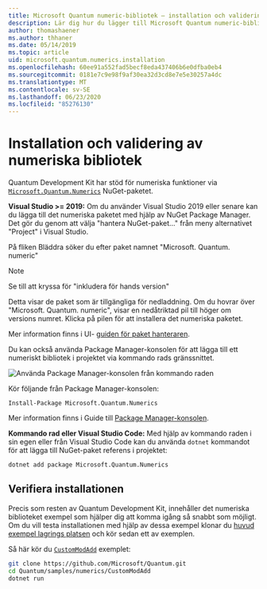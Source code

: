 ```yaml
---
title: Microsoft Quantum numeric-bibliotek – installation och validering
description: Lär dig hur du lägger till Microsoft Quantum numeric-biblioteket i Visual Studio 2019 eller senare installation.
author: thomashaener
ms.author: thhaner
ms.date: 05/14/2019
ms.topic: article
uid: microsoft.quantum.numerics.installation
ms.openlocfilehash: 60ee91a552fad5becf8eda437406b6e0dfba0eb4
ms.sourcegitcommit: 0181e7c9e98f9af30ea32d3cd8e7e5e30257a4dc
ms.translationtype: MT
ms.contentlocale: sv-SE
ms.lasthandoff: 06/23/2020
ms.locfileid: "85276130"
---
```

# <a name="numerics-library-installation-and-validation"></a>Installation och validering av numeriska bibliotek

Quantum Development Kit har stöd för numeriska funktioner via [`Microsoft.Quantum.Numerics`](https://www.nuget.org/packages/Microsoft.Quantum.Numerics) NuGet-paketet.

**Visual Studio >= 2019:** Om du använder Visual Studio 2019 eller senare kan du lägga till det numeriska paketet med hjälp av NuGet Package Manager.
Det gör du genom att välja "hantera NuGet-paket..." från meny alternativet "Project" i Visual Studio.

På fliken Bläddra söker du efter paket namnet "Microsoft. Quantum. numeric"

> [!NOTE]
> Se till att kryssa för "inkludera för hands version"

Detta visar de paket som är tillgängliga för nedladdning.
Om du hovrar över "Microsoft. Quantum. numeric", visar en nedåtriktad pil till höger om versions numret.
Klicka på pilen för att installera det numeriska paketet.

Mer information finns i UI- [guiden för paket hanteraren](https://docs.microsoft.com/nuget/tools/package-manager-ui).

Du kan också använda Package Manager-konsolen för att lägga till ett numeriskt bibliotek i projektet via kommando rads gränssnittet.

![Använda Package Manager-konsolen från kommando raden](~/media/vs2017-nuget-console-menu.png)

Kör följande från Package Manager-konsolen:

```
Install-Package Microsoft.Quantum.Numerics
```

Mer information finns i Guide till [Package Manager-konsolen](https://docs.microsoft.com/nuget/tools/package-manager-console).

**Kommando rad eller Visual Studio Code:** Med hjälp av kommando raden i sin egen eller från Visual Studio Code kan du använda `dotnet` kommandot för att lägga till NuGet-paket referens i projektet:

```dotnetcli
dotnet add package Microsoft.Quantum.Numerics
```


## <a name="verifying-your-installation"></a>Verifiera installationen

Precis som resten av Quantum Development Kit, innehåller det numeriska biblioteket exempel som hjälper dig att komma igång så snabbt som möjligt.
Om du vill testa installationen med hjälp av dessa exempel klonar du [huvud exempel lagrings platsen](https://github.com/Microsoft/Quantum) och kör sedan ett av exemplen.

Så här kör du [`CustomModAdd`](https://github.com/microsoft/Quantum/tree/master/samples/numerics/CustomModAdd) exemplet:

```bash
git clone https://github.com/Microsoft/Quantum.git
cd Quantum/samples/numerics/CustomModAdd
dotnet run
```
